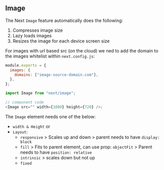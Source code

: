 ## Image

The Next `Image` feature automatically does the following:

1. Compresses image size
2. Lazy loads images
3. Resizes the image for each device screen size

For images with url based src (on the cloud) we ned to add the domain to the images whitelist within `next.config.js`:

```js
module.exports = {
  images: {
    domains: ["image-source-domain.com"],
  },
};
```

```js
import Image from "next/image";

// component code
<Image src="" width={1080} height={720} />;
```

The `Image` element needs one of the below:

- `width & Height`
  or
- `Layout`:
  - `responsive` > Scales up and down > parent needs to have `display: block`
  - `fill` > Fits to parent element, can use prop: `objectFit` > Parent needs to have `position: relative`
  - `intrinsic` > scales down but not up
  - `fixed`

